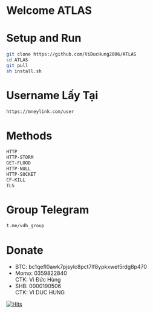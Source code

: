 # Welcome ATLAS
# Setup and Run
```sh
git clone https://github.com/ViDucHung2006/ATLAS
cd ATLAS
git pull
sh install.sh
```
# Username Lấy Tại
```sh
https://mneylink.com/user
```
# Methods
```sh
HTTP
HTTP-STORM
GET-FLOOD
HTTP-NULL
HTTP-SOCKET
CF-KILL
TLS
```
# Group Telegram
```sh
t.me/vdh_group
```
# Donate
* BTC: bc1qefl0awk7pjsylc8pct7lf8ypkxwet5rdg8p470
* Momo: 0359822840 <br>
CTK: Vi Đức Hùng 
* SHB: 0000190506 <br>
CTK: VI DUC HUNG 

[![Hits](https://hits.seeyoufarm.com/api/count/incr/badge.svg?url=https://github.com/ViDucHung2006/ATLAShit-counter&count_bg=%230BD4FF&title_bg=%23525050&icon=github.svg&icon_color=%23000000&title=Views&edge_flat=true)](https://hits.seeyoufarm.com)



